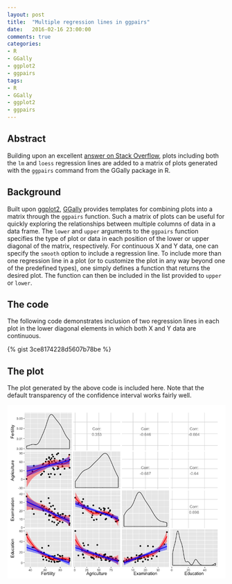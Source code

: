 ```yaml
---
layout: post
title:  "Multiple regression lines in ggpairs" 
date:   2016-02-16 23:00:00
comments: true
categories: 
- R
- GGally
- ggplot2
- ggpairs
tags:
- R
- GGally
- ggplot2
- ggpairs
---
```


## Abstract

Building upon an excellent [answer on Stack Overflow](http://stackoverflow.com/a/35088740/4257137),
plots including both the `lm` and `loess` regression lines are added to a matrix of plots
generated with the `ggpairs` command from the GGally package in R.

## Background 

Built upon [ggplot2][ggplot2], [GGally][GGally] provides templates
for combining plots into a matrix through the `ggpairs` function. 
Such a matrix of plots can be useful for quickly exploring the 
relationships between multiple columns of data in a data frame. 
The `lower` and `upper` arguments to the `ggpairs` function specifies
the type of plot or data in each position of the lower or upper diagonal
of the matrix, respectively. 
For continuous X and Y data, one can specify the `smooth` option to
include a regression line.
To include more than one regression line in a plot (or to customize the
plot in any way beyond one of the predefined types), one simply
defines a function that returns the desired plot. 
The function can then be included in the list provided to `upper` or
`lower`.

## The code

The following code demonstrates inclusion of two regression lines
in each plot in the lower diagonal elements in which both X and Y
data are continuous. 

{% gist 3ce8174228d5607b78be %}

## The plot

The plot generated by the above code is included here. 
Note that the default transparency of the
confidence interval works fairly well.

![Plot generated by above code](/assets/multiple_smooth_ggpairs.png)

[ggplot2]:      http://ggplot2.org
[GGally]:       https://github.com/ggobi/ggally
